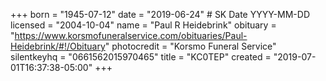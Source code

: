 +++
born = "1945-07-12"
date = "2019-06-24" # SK Date YYYY-MM-DD
licensed = "2004-10-04"
name = "Paul R Heidebrink"
obituary = "https://www.korsmofuneralservice.com/obituaries/Paul-Heidebrink/#!/Obituary"
photocredit = "Korsmo Funeral Service"
silentkeyhq = "0661562015970465"
title = "KC0TEP"
created = "2019-07-01T16:37:38-05:00"
+++
